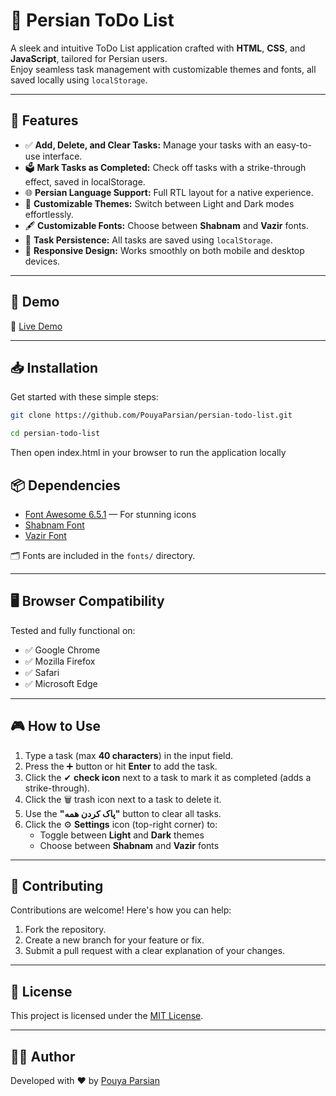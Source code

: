 # 📝 Persian ToDo List

A sleek and intuitive ToDo List application crafted with **HTML**, **CSS**, and **JavaScript**, tailored for Persian users.  
Enjoy seamless task management with customizable themes and fonts, all saved locally using `localStorage`.

---

## 🌟 Features

- ✅ **Add, Delete, and Clear Tasks:** Manage your tasks with an easy-to-use interface.
- 🗳️ **Mark Tasks as Completed:** Check off tasks with a strike-through effect, saved in localStorage.
- 🌐 **Persian Language Support:** Full RTL layout for a native experience.
- 🎨 **Customizable Themes:** Switch between Light and Dark modes effortlessly.
- 🖋️ **Customizable Fonts:** Choose between **Shabnam** and **Vazir** fonts.
- 💾 **Task Persistence:** All tasks are saved using `localStorage`.
- 📱 **Responsive Design:** Works smoothly on both mobile and desktop devices.

---

## 🚀 Demo

🎯 [Live Demo](https://pouyaparsian.github.io/persian-todo-list/)

---

## 📥 Installation

Get started with these simple steps:

```bash
git clone https://github.com/PouyaParsian/persian-todo-list.git

cd persian-todo-list
```
Then open index.html in your browser to run the application locally

## 📦 Dependencies

- [Font Awesome 6.5.1](https://fontawesome.com/) — For stunning icons  
- [Shabnam Font](https://rastikerdar.github.io/shabnam-font/)  
- [Vazir Font](https://rastikerdar.github.io/vazir-font/)  

🗂️ Fonts are included in the `fonts/` directory.

---

## 🖥️ Browser Compatibility

Tested and fully functional on:

- ✅ Google Chrome  
- ✅ Mozilla Firefox  
- ✅ Safari  
- ✅ Microsoft Edge

---

## 🎮 How to Use

1. Type a task (max **40 characters**) in the input field.
2. Press the ➕ button or hit **Enter** to add the task.
3. Click the ✔ **check icon** next to a task to mark it as completed (adds a strike-through).
3. Click the 🗑️ trash icon next to a task to delete it.
4. Use the **"پاک کردن همه"** button to clear all tasks.
5. Click the ⚙️ **Settings** icon (top-right corner) to:
   - Toggle between **Light** and **Dark** themes
   - Choose between **Shabnam** and **Vazir** fonts

---

## 🤝 Contributing

Contributions are welcome! Here's how you can help:

1. Fork the repository.
2. Create a new branch for your feature or fix.
3. Submit a pull request with a clear explanation of your changes.

---

## 📜 License

This project is licensed under the [MIT License](LICENSE).

---

## 👨‍💻 Author

Developed with ❤️ by [Pouya Parsian](https://github.com/PouyaParsian)
